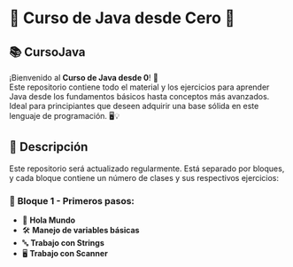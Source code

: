 # 🚀 **Curso de Java desde Cero** 🚀

## 📚 **CursoJava** 

¡Bienvenido al **Curso de Java desde 0**! 🎉  
Este repositorio contiene todo el material y los ejercicios para aprender Java desde los fundamentos básicos hasta conceptos más avanzados. Ideal para principiantes que deseen adquirir una base sólida en este lenguaje de programación. 🖥️💡

## 📝 **Descripción** 

Este repositorio será actualizado regularmente. Está separado por bloques, y cada bloque contiene un número de clases y sus respectivos ejercicios:

### 🧩 **Bloque 1 - Primeros pasos:**
  - 👋 **Hola Mundo**
  - 🛠️ **Manejo de variables básicas**
  - 🔤 **Trabajo con Strings**
  - 🖥️ **Trabajo con Scanner**
